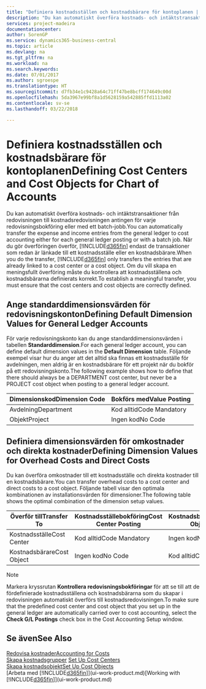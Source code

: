 ```yaml
---
title: "Definiera kostnadsställen och kostnadsbärare för kontoplanen | Microsoft Docs"
description: "Du kan automatiskt överföra kostnads- och intäktstransaktioner från redovisningen till kostnadsredovisningen antingen för varje redovisningsbokföring eller med ett batch-jobb. När du gör överföringen överför systemet endast de transaktioner som redan är länkade till ett kostnadsställe eller en kostnadsbärare. Om du vill skapa en meningsfullt överföring måste du kontrollera att kostnadsställena och kostnadsbärarna definierats korrekt."
services: project-madeira
documentationcenter: 
author: SorenGP
ms.service: dynamics365-business-central
ms.topic: article
ms.devlang: na
ms.tgt_pltfrm: na
ms.workload: na
ms.search.keywords: 
ms.date: 07/01/2017
ms.author: sgroespe
ms.translationtype: HT
ms.sourcegitcommit: d7fb34e1c9428a64c71ff47be8bcff174649c00d
ms.openlocfilehash: 5da3967e99bf8a1d5628159a542885ffd1113a02
ms.contentlocale: sv-se
ms.lasthandoff: 03/22/2018

---
```

# <a name="defining-cost-centers-and-cost-objects-for-chart-of-accounts"></a><span data-ttu-id="8c5af-105">Definiera kostnadsställen och kostnadsbärare för kontoplanen</span><span class="sxs-lookup"><span data-stu-id="8c5af-105">Defining Cost Centers and Cost Objects for Chart of Accounts</span></span>
<span data-ttu-id="8c5af-106">Du kan automatiskt överföra kostnads- och intäktstransaktioner från redovisningen till kostnadsredovisningen antingen för varje redovisningsbokföring eller med ett batch-jobb.</span><span class="sxs-lookup"><span data-stu-id="8c5af-106">You can automatically transfer the expense and income entries from the general ledger to cost accounting either for each general ledger posting or with a batch job.</span></span> <span data-ttu-id="8c5af-107">När du gör överföringen överför, [!INCLUDE[d365fin](includes/d365fin_md.md)] endast de transaktioner som redan är länkade till ett kostnadsställe eller en kostnadsbärare.</span><span class="sxs-lookup"><span data-stu-id="8c5af-107">When you do the transfer, [!INCLUDE[d365fin](includes/d365fin_md.md)] only transfers the entries that are already linked to a cost center or a cost object.</span></span> <span data-ttu-id="8c5af-108">Om du vill skapa en meningsfullt överföring måste du kontrollera att kostnadsställena och kostnadsbärarna definierats korrekt.</span><span class="sxs-lookup"><span data-stu-id="8c5af-108">To establish a meaningful transfer, you must ensure that the cost centers and cost objects are correctly defined.</span></span>  

## <a name="defining-default-dimension-values-for-general-ledger-accounts"></a><span data-ttu-id="8c5af-109">Ange standarddimensionsvärden för redovisningskonton</span><span class="sxs-lookup"><span data-stu-id="8c5af-109">Defining Default Dimension Values for General Ledger Accounts</span></span>  
<span data-ttu-id="8c5af-110">För varje redovisningskonto kan du ange standarddimensionsvärden i tabellen **Standarddimension**.</span><span class="sxs-lookup"><span data-stu-id="8c5af-110">For each general ledger account, you can define default dimension values in the **Default Dimension** table.</span></span> <span data-ttu-id="8c5af-111">Följande exempel visar hur du anger att det alltid ska finnas ett kostnadsställe för avdelningen, men aldrig är en kostnadsbärare för ett projekt när du bokför på ett redovisningskonto.</span><span class="sxs-lookup"><span data-stu-id="8c5af-111">The following example shows how to define that there should always be a DEPARTMENT cost center, but never be a PROJECT cost object when posting to a general ledger account.</span></span>  

|<span data-ttu-id="8c5af-112">**Dimensionskod**</span><span class="sxs-lookup"><span data-stu-id="8c5af-112">**Dimension Code**</span></span>|<span data-ttu-id="8c5af-113">**Bokförs med**</span><span class="sxs-lookup"><span data-stu-id="8c5af-113">**Value Posting**</span></span>|  
|------------------------------------------|-----------------------------------------|  
|<span data-ttu-id="8c5af-114">Avdelning</span><span class="sxs-lookup"><span data-stu-id="8c5af-114">Department</span></span>|<span data-ttu-id="8c5af-115">Kod alltid</span><span class="sxs-lookup"><span data-stu-id="8c5af-115">Code Mandatory</span></span>|  
|<span data-ttu-id="8c5af-116">Objekt</span><span class="sxs-lookup"><span data-stu-id="8c5af-116">Project</span></span>|<span data-ttu-id="8c5af-117">Ingen kod</span><span class="sxs-lookup"><span data-stu-id="8c5af-117">No Code</span></span>|  

## <a name="defining-dimension-values-for-overhead-costs-and-direct-costs"></a><span data-ttu-id="8c5af-118">Definiera dimensionsvärden för omkostnader och direkta kostnader</span><span class="sxs-lookup"><span data-stu-id="8c5af-118">Defining Dimension Values for Overhead Costs and Direct Costs</span></span>  
 <span data-ttu-id="8c5af-119">Du kan överföra omkostnader till ett kostnadsställe och direkta kostnader till en kostnadsbärare.</span><span class="sxs-lookup"><span data-stu-id="8c5af-119">You can transfer overhead costs to a cost center and direct costs to a cost object.</span></span> <span data-ttu-id="8c5af-120">Följande tabell visar den optimala kombinationen av installationsvärden för dimensioner.</span><span class="sxs-lookup"><span data-stu-id="8c5af-120">The following table shows the optimal combination of the dimension setup values.</span></span>  

|<span data-ttu-id="8c5af-121">Överför till</span><span class="sxs-lookup"><span data-stu-id="8c5af-121">Transfer To</span></span>|<span data-ttu-id="8c5af-122">Kostnadsställebokföring</span><span class="sxs-lookup"><span data-stu-id="8c5af-122">Cost Center Posting</span></span>|<span data-ttu-id="8c5af-123">Kostnadsbärarbokföring</span><span class="sxs-lookup"><span data-stu-id="8c5af-123">Cost Object Posting</span></span>|  
|-----------------|-------------------------|-------------------------|  
|<span data-ttu-id="8c5af-124">Kostnadsställe</span><span class="sxs-lookup"><span data-stu-id="8c5af-124">Cost Center</span></span>|<span data-ttu-id="8c5af-125">Kod alltid</span><span class="sxs-lookup"><span data-stu-id="8c5af-125">Code Mandatory</span></span>|<span data-ttu-id="8c5af-126">Ingen kod</span><span class="sxs-lookup"><span data-stu-id="8c5af-126">No Code</span></span>|  
|<span data-ttu-id="8c5af-127">Kostnadsbärare</span><span class="sxs-lookup"><span data-stu-id="8c5af-127">Cost Object</span></span>|<span data-ttu-id="8c5af-128">Ingen kod</span><span class="sxs-lookup"><span data-stu-id="8c5af-128">No Code</span></span>|<span data-ttu-id="8c5af-129">Kod alltid</span><span class="sxs-lookup"><span data-stu-id="8c5af-129">Code Mandatory</span></span>|  

> [!NOTE]  
>  <span data-ttu-id="8c5af-130">Markera kryssrutan **Kontrollera redovisningsbokföringar** för att se till att de fördefinierade kostnadsställena och kostnadsbärarna som du skapar i redovisningen automatiskt överförs till kostnadsredovisningen.</span><span class="sxs-lookup"><span data-stu-id="8c5af-130">To make sure that the predefined cost center and cost object that you set up in the general ledger are automatically carried over to cost accounting, select the **Check G/L Postings** check box in the Cost Accounting Setup window.</span></span>  

## <a name="see-also"></a><span data-ttu-id="8c5af-131">Se även</span><span class="sxs-lookup"><span data-stu-id="8c5af-131">See Also</span></span>  
[<span data-ttu-id="8c5af-132">Redovisa kostnader</span><span class="sxs-lookup"><span data-stu-id="8c5af-132">Accounting for Costs</span></span>](finance-manage-cost-accounting.md)  
<span data-ttu-id="8c5af-133">[Skapa kostnadsgrupper](finance-how-to-set-up-cost-centers.md) </span><span class="sxs-lookup"><span data-stu-id="8c5af-133">[Set Up Cost Centers](finance-how-to-set-up-cost-centers.md) </span></span>  
[<span data-ttu-id="8c5af-134">Skapa kostnadsobjekt</span><span class="sxs-lookup"><span data-stu-id="8c5af-134">Set Up Cost Objects</span></span>](finance-how-to-set-up-cost-objects.md)  
<span data-ttu-id="8c5af-135">[Arbeta med [!INCLUDE[d365fin](includes/d365fin_md.md)]](ui-work-product.md)</span><span class="sxs-lookup"><span data-stu-id="8c5af-135">[Working with [!INCLUDE[d365fin](includes/d365fin_md.md)]](ui-work-product.md)</span></span>

